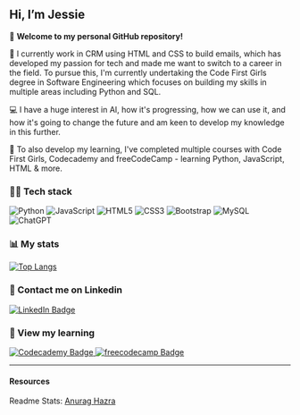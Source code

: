 ## Hi, I’m Jessie 

👋 **Welcome to my personal GitHub repository!**

👀 I currently work in CRM using HTML and CSS to build emails, which has developed my passion for tech and made me want to switch to a career in the field. To pursue this, I'm currently undertaking the Code First Girls degree in Software Engineering which focuses on building my skills in multiple areas including Python and SQL.

💻 I have a huge interest in AI, how it's progressing, how we can use it, and how it's going to change the future and am keen to develop my knowledge in this further.

🌱 To also develop my learning, I've completed multiple courses with Code First Girls, Codecademy and freeCodeCamp - learning Python, JavaScript, HTML & more.



### 👩‍💻 Tech stack

![Python](https://img.shields.io/badge/python-3670A0?style=for-the-badge&logo=python&logoColor=ffdd54)
![JavaScript](https://img.shields.io/badge/javascript-%23323330.svg?style=for-the-badge&logo=javascript&logoColor=%23F7DF1E)
![HTML5](https://img.shields.io/badge/html5-%23E34F26.svg?style=for-the-badge&logo=html5&logoColor=white)
![CSS3](https://img.shields.io/badge/css3-%231572B6.svg?style=for-the-badge&logo=css3&logoColor=white)
![Bootstrap](https://img.shields.io/badge/bootstrap-%238511FA.svg?style=for-the-badge&logo=bootstrap&logoColor=white)
![MySQL](https://img.shields.io/badge/mysql-4479A1.svg?style=for-the-badge&logo=mysql&logoColor=white)
![ChatGPT](https://img.shields.io/badge/chatGPT-74aa9c?style=for-the-badge&logo=openai&logoColor=white)


###  📊 My stats

[![Top Langs](https://github-readme-stats.vercel.app/api/top-langs/?username=jessiehall101&layout=donut&theme=radical)](https://github.com/jessiehall101/github-readme-stats)


### 🤙 Contact me on Linkedin

<div id="badges">
  <a href="https://www.linkedin.com/in/jessie-hall-624626189/">
    <img src="https://img.shields.io/badge/LinkedIn-blue?style=for-the-badge&logo=linkedin&logoColor=white" alt="LinkedIn Badge"/>
  </a>
</div>


### 🏫 View my learning

<div id="badges">
  <a href="https://www.codecademy.com/profiles/jessiehall101">
    <img src="https://img.shields.io/badge/Codecademy-FFF0E5?style=for-the-badge&logo=codecademy&logoColor=1F243A" alt="Codecademy Badge"/>
  </a>
  <a href="https://www.freecodecamp.org/fcc7ab7b19c-02a1-430e-b741-add0413a12e8">
    <img src="https://img.shields.io/badge/Freecodecamp-%23123.svg?&style=for-the-badge&logo=freecodecamp&logoColor=green" alt="freecodecamp Badge"/>
  </a>
</div>

--- 
#### Resources
Readme Stats: [Anurag Hazra](https://github.com/anuraghazra/github-readme-stats)

